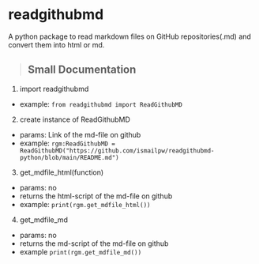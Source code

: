 # readgithubmd
A python package to read markdown files on GitHub repositories(.md) and convert them into html or md.

> ## Small Documentation
1. import readgithubmd
  * example: `from readgithubmd import ReadGithubMD`
2. create instance of ReadGithubMD
  * params: Link of the md-file on github
  * example: `rgm:ReadGithubMD = ReadGithubMD("https://github.com/ismailpw/readgithubmd-python/blob/main/README.md")`
3. get_mdfile_html(function)
  * params: no
  * returns the html-script of the md-file on github
  * example: `print(rgm.get_mdfile_html())`
4. get_mdfile_md
  * params: no
  * returns the md-script of the md-file on github
  * example `print(rgm.get_mdfile_md())`
